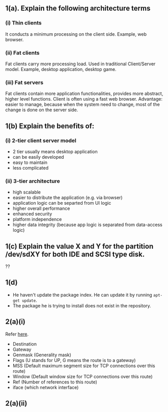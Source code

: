 ## 1(a). Explain the following architecture terms
### (i) Thin clients
It conducts a minimum processing on the client side.
Example, web browser.

### (ii) Fat clients
Fat clients carry more processing load. Used in traditional Client/Server model.
Example, desktop application, desktop game.

### (iii) Fat servers
Fat clients contain more application functionalities, provides more abstract, higher level functions. Client is often using a fast web browser.
Advantage: easier to manage, because when the system need to change, most of the change is done on the server side.

## 1(b) Explain the benefits of:
### (i) 2-tier client server model
- 2 tier usually means desktop application
- can be easily developed
- easy to maintain
- less complicated

### (ii) 3-tier architecture
- high scalable
- easier to distribute the application (e.g. via browser)
- application logic can be separted from UI logic
- higher overall  performance
- enhanced security
- platform independence
- higher data integrity (because app logic is separated from data-access logic)

## 1(c) Explain the value X and Y for the partition /dev/sdXY for both IDE and SCSI type disk.
??

## 1(d) 
- He haven't update the package index. He can update it by running `apt-get update`.
- The package he is trying to install does not exist in the repository.

## 2(a)(i)
Refer [here](https://www.cyberciti.biz/faq/what-is-a-routing-table/).
- Destination
- Gateway
- Genmask (Generality mask)
- Flags (U stands for UP, G means the route is to a gateway)
- MSS (Default maximum segment size for TCP connections over this route)
- Window (Default window size for TCP connections over this route)
- Ref (Number of references to this route)
- iface (which network interface)

## 2(a)(ii)